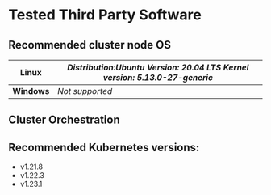 # Tested Third Party Software

## **Recommended cluster node OS**

| **Linux**   | _Distribution:Ubuntu Version: 20.04 LTS Kernel version: 5.13.0-27-generic_ |
|-------------|----------------------------------------------------------------------------|
| **Windows** | _Not supported_                                                            |

## **Cluster Orchestration**

## Recommended Kubernetes versions:

 * v1.21.8
 * v1.22.3
 * v1.23.1
